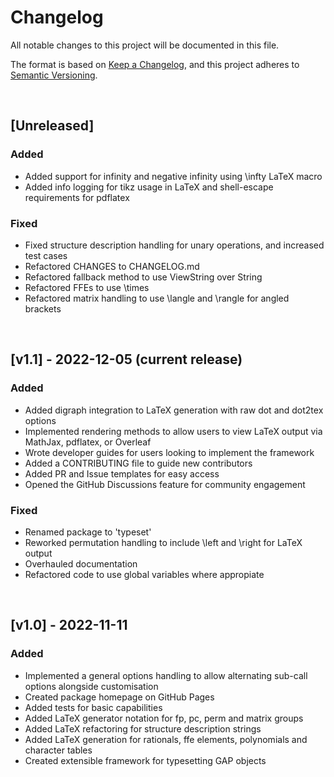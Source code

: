 # Changelog

All notable changes to this project will be documented in this file.

The format is based on [Keep a Changelog](https://keepachangelog.com/en/1.0.0/),
and this project adheres to [Semantic Versioning](https://semver.org/spec/v2.0.0.html).

<br/>

## [Unreleased]
### Added
- Added support for infinity and negative infinity using \infty LaTeX macro
- Added info logging for tikz usage in LaTeX and shell-escape requirements for pdflatex

### Fixed
- Fixed structure description handling for unary operations, and increased test cases
- Refactored CHANGES to CHANGELOG.md
- Refactored fallback method to use ViewString over String
- Refactored FFEs to use \times
- Refactored matrix handling to use \langle and \rangle for angled brackets

<br/>

## [v1.1] - 2022-12-05 (current release)
### Added
- Added digraph integration to LaTeX generation with raw dot and dot2tex options
- Implemented rendering methods to allow users to view LaTeX output via MathJax, pdflatex, or Overleaf
- Wrote developer guides for users looking to implement the framework
- Added a CONTRIBUTING file to guide new contributors
- Added PR and Issue templates for easy access
- Opened the GitHub Discussions feature for community engagement

### Fixed
- Renamed package to 'typeset'
- Reworked permutation handling to include \left and \right for LaTeX output
- Overhauled documentation
- Refactored code to use global variables where appropiate

<br/>

## [v1.0] - 2022-11-11
### Added
- Implemented a general options handling to allow alternating sub-call options alongside customisation
- Created package homepage on GitHub Pages
- Added tests for basic capabilities
- Added LaTeX generator notation for fp, pc, perm and matrix groups
- Added LaTeX refactoring for structure description strings
- Added LaTeX generation for rationals, ffe elements, polynomials and character tables
- Created extensible framework for typesetting GAP objects
<br/>
